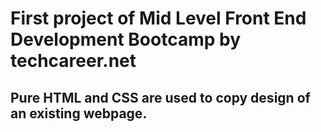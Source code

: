 # First project of Mid Level Front End Development Bootcamp by techcareer.net 

## Pure HTML and CSS are used to copy design of an existing webpage.